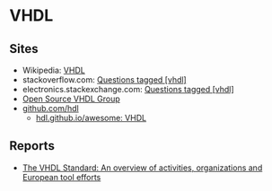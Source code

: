 # VHDL

## Sites

- Wikipedia: [VHDL](https://en.wikipedia.org/wiki/VHDL)
- stackoverflow.com: [Questions tagged [vhdl]](https://stackoverflow.com/questions/tagged/vhdl)
- electronics.stackexchange.com: [Questions tagged [vhdl]](https://electronics.stackexchange.com/questions/tagged/vhdl)
- [Open Source VHDL Group](https://github.com/vhdl/)
- [github.com/hdl](https://github.com/hdl)
  - [hdl.github.io/awesome: VHDL](https://hdl.github.io/awesome/tags/vhdl/)

## Reports

* [The VHDL Standard: An overview of activities, organizations and European tool efforts](http://microelectronics.esa.int/vhdl/doc/VHDLReport.pdf)
